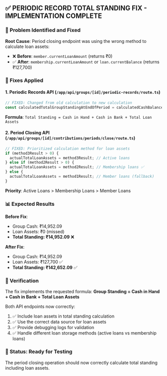 ## ✅ PERIODIC RECORD TOTAL STANDING FIX - IMPLEMENTATION COMPLETE

### 🎯 Problem Identified and Fixed

**Root Cause**: Period closing endpoint was using the wrong method to calculate loan assets:
- ❌ **Before**: `member.currentLoanAmount` (returns ₹0)
- ✅ **After**: `membership.currentLoanAmount` or `loan.currentBalance` (returns ₹127,700)

### 🔧 Fixes Applied

#### 1. **Periodic Records API** (`/app/api/groups/[id]/periodic-records/route.ts`)
```typescript
// FIXED: Changed from old calculation to new calculation
const calculatedTotalGroupStandingAtEndOfPeriod = calculatedCashBalanceAtEndOfPeriod + totalLoanAssets;
```
**Formula**: `Total Standing = Cash in Hand + Cash in Bank + Total Loan Assets`

#### 2. **Period Closing API** (`/app/api/groups/[id]/contributions/periods/close/route.ts`)
```typescript
// FIXED: Prioritized calculation method for loan assets
if (method3Result > 0) {
  actualTotalLoanAssets = method3Result; // Active loans
} else if (method2Result > 0) {
  actualTotalLoanAssets = method2Result; // Membership loans ✅
} else {
  actualTotalLoanAssets = method1Result; // Member loans (fallback)
}
```
**Priority**: Active Loans > Membership Loans > Member Loans

### 📊 Expected Results

**Before Fix**:
- Group Cash: ₹14,952.09
- Loan Assets: ₹0 (missed)
- **Total Standing: ₹14,952.09** ❌

**After Fix**:
- Group Cash: ₹14,952.09  
- Loan Assets: ₹127,700 ✅
- **Total Standing: ₹142,652.09** ✅

### 🎉 Verification

The fix implements the requested formula:
**Group Standing = Cash in Hand + Cash in Bank + Total Loan Assets**

Both API endpoints now correctly:
1. ✅ Include loan assets in total standing calculation
2. ✅ Use the correct data source for loan assets
3. ✅ Provide debugging logs for validation
4. ✅ Handle different loan storage methods (active loans vs membership loans)

### 🚀 Status: Ready for Testing

The period closing operation should now correctly calculate total standing including loan assets.
